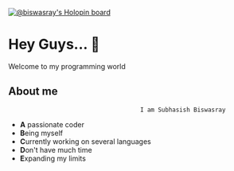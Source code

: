 [![@biswasray's Holopin board](https://holopin.io/api/user/board?user=biswasray)](https://holopin.io/@biswasray)
# Hey Guys... 👋
Welcome to my programming world

## About me
                                         I am Subhasish Biswasray
                                              
- **A** passionate coder 
- **B**eing myself
- **C**urrently working on several languages
- **D**on't have much time
- **E**xpanding my limits
<!--
**subhasish9583672357/subhasish9583672357** is a ✨ _special_ ✨ repository because its `README.md` (this file) appears on your GitHub profile.

Here are some ideas to get you started:

- 🔭 I’m currently working on ...
- 🌱 I’m currently learning ...
- 👯 I’m looking to collaborate on ...
- 🤔 I’m looking for help with ...
- 💬 Ask me about ...
- 📫 How to reach me: ...
- 😄 Pronouns: ...
- ⚡ Fun fact: ...
-->
